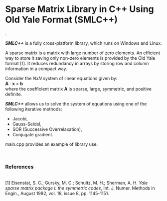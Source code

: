 <h1>Sparse Matrix Library in C++ Using Old Yale Format (<b>SMLC++</b>)</h1>.

<i><b>SMLC++</b></i> is a fully cross-platform library, which runs on Windows and Linux.

A sparse matrix is a matrix with large number of zero elements. An efficient way to store it
saving only non-zero elements is provided by the Old Yale format [1]. It reduces redundancy in
arrays by storing row and column information in a compact way.

Consider the <i>NxN</i> system of linear equations given by:<br>
<b>A</b> &middot; <b>x</b> = <b>b</b><br>
where the coefficient matrix <b>A</b> is sparse, large, symmetric, and positive definite.

<i><b>SMLC++</b></i> allows us to solve the system of equations using one of the following iterative methods:
- Jacobi,
- Gauss-Seidel,
- SOR (Successive Overrelaxation),
- Conjugate gradient.

main.cpp provides an example of library use.



<br>
<h3>References</h3><br>
[1] Eisenstat, S. C.; Gursky, M. C.; Schultz, M. H.; Sherman, A. H. <i>Yale
sparse matrix package I: the symmetric codes</i>, Int. J. Numer. Methods in Engin.,
August 1982, vol. 18, issue 8, pp. 1145-1151.
